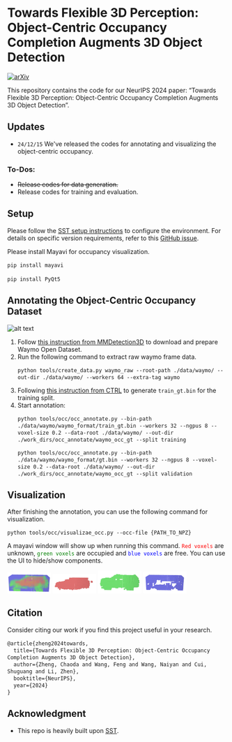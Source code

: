 # Towards Flexible 3D Perception: Object-Centric Occupancy Completion Augments 3D Object Detection
[![arXiv](https://img.shields.io/badge/arXiv-2412.05154-b31b1b.svg)](https://arxiv.org/abs/2412.05154)


This repository contains the code for our NeurIPS 2024 paper: “Towards Flexible 3D Perception: Object-Centric Occupancy Completion Augments 3D Object Detection”.

## Updates
- `24/12/15` We've released the codes for annotating and visualizing the object-centric occupancy.



### To-Dos:
+	~~Release codes for data generation.~~
+	Release codes for training and evaluation.

## Setup
Please follow the [SST setup instructions](https://github.com/tusen-ai/SST/blob/main/docs/overall_instructions.md) to configure the environment.
For details on specific version requirements, refer to this [GitHub issue](https://github.com/tusen-ai/SST/issues/117#issuecomment-1608827756).

Please install Mayavi for occupancy visualization.

```
pip install mayavi

pip install PyQt5
```

## Annotating the Object-Centric Occupancy Dataset
![alt text](./figures/gt_vis.png)

1. Follow [this instruction from MMDetection3D](https://mmdetection3d.readthedocs.io/en/v0.15.0/data_preparation.html#waymo) to download and prepare Waymo Open Dataset.
2. Run the following command to extract raw waymo frame data.
	```
	python tools/create_data.py waymo_raw --root-path ./data/waymo/ --out-dir ./data/waymo/ --workers 64 --extra-tag waymo
	```
3. Following [this instruction from CTRL](https://github.com/tusen-ai/SST/blob/main/docs/CTRL_instructions.md#step-1-generate-train_gtbin-once-for-all-waymo-bin-format) to generate `train_gt.bin` for the training split.
4. Start annotation:
	```
	python tools/occ/occ_annotate.py --bin-path ./data/waymo/waymo_format/train_gt.bin --workers 32 --ngpus 8 --voxel-size 0.2 --data-root ./data/waymo/ --out-dir ./work_dirs/occ_annotate/waymo_occ_gt --split training
	```
	```
	python tools/occ/occ_annotate.py --bin-path ./data/waymo/waymo_format/gt.bin --workers 32 --ngpus 8 --voxel-size 0.2 --data-root ./data/waymo/ --out-dir ./work_dirs/occ_annotate/waymo_occ_gt --split validation
	```
## Visualization
After finishing the annotation, you can use the following command for visualization.
```
python tools/occ/visualizae_occ.py --occ-file {PATH_TO_NPZ}
``` 

A mayavi window will show up when running this command. <code style="color : red">Red voxels</code> are unknown, <code style="color : green">green voxels</code> are occupied and <code style="color : blue">blue voxels</code> are free.
You can use the UI to hide/show components.  
<p float="left">
  <img src="./figures/mayavi_vis.png" width="100" />
  <img src="./figures/mayavi_vis_unknown.png" width="100" /> 
  <img src="./figures/mayavi_vis_occupied.png" width="100" />
  <img src="./figures/mayavi_vis_free.png" width="100" />
</p>

## Citation
Consider citing our work if you find this project useful in your research.
```
@article{zheng2024towards,
  title={Towards Flexible 3D Perception: Object-Centric Occupancy Completion Augments 3D Object Detection},
  author={Zheng, Chaoda and Wang, Feng and Wang, Naiyan and Cui, Shuguang and Li, Zhen},
  booktitle={NeurIPS},
  year={2024}
}
```

## Acknowledgment
+ This repo is heavily built upon [SST](https://github.com/tusen-ai/SST).


